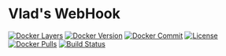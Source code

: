 # Vlad's WebHook

[![Docker Layers](https://images.microbadger.com/badges/image/vladgh/wh.svg)](http://microbadger.com/images/vladgh/wh)
[![Docker Version](https://images.microbadger.com/badges/version/vladgh/wh.svg)](http://microbadger.com/images/vladgh/wh)
[![Docker Commit](https://images.microbadger.com/badges/commit/vladgh/wh.svg)](http://microbadger.com/images/vladgh/wh)
[![License](https://images.microbadger.com/badges/license/vladgh/wh.svg)](http://microbadger.com/images/vladgh/wh)
[![Docker Pulls](https://img.shields.io/docker/pulls/vladgh/wh.svg)](https://hub.docker.com/r/vladgh/wh)
[![Build Status](https://travis-ci.org/vghn/docker_images.svg?branch=master)](https://travis-ci.org/vghn/docker_images)

